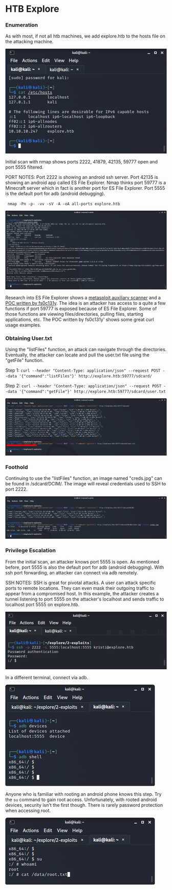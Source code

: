# HTB Explore

### Enumeration
As with most, if not all htb machines, we add explore.htb to the hosts file on the attacking machine.

![Step 0](screenshots/edit-hosts-file.png "Setup hosts file")

Initial scan with nmap shows ports 2222, 41879, 42135, 59777 open and port 5555 filtered.

PORT NOTES: Port 2222 is showing an android ssh server.
Port 42135 is showing an android app called ES File Explorer.
Nmap thinks port 59777 is a Minecraft server which in fact is another port for ES File Explorer.
Port 5555 is the default port for adb (android debugging).

` nmap -Pn -p- -vv -sV -A -oA all-ports explore.htb`

![Step 1](screenshots/nmap-scan.png "Nmap Scan")

Research into ES File Explorer shows a [metasploit auxiliary scanner](
    https://github.com/rapid7/metasploit-framework/blob/master/modules/auxiliary/scanner/http/es_file_explorer_open_port.rb
    "metasploit auxiliary scanner")
and a [POC written by fs0c131y](
    https://github.com/fs0c131y/ESFileExplorerOpenPortVuln
    "POC written by fs0c131y").
The idea is an attacker has access to a quite a few functions if port 59777 is exposed because of ES File Explorer.
Some of those functions are viewing files/directories, pulling files, starting applications, etc.
The POC written by fs0c131y' shows some great curl usage examples.

### Obtaining User.txt

Using the "listFiles" function, an attack can navigate through the directories.
Eventually, the attacker can locate and pull the user.txt file using the "getFile" function.

Step 1: `curl --header "Content-Type: application/json" --request POST --data '{"command":"listFiles"}' http://explore.htb:59777/sdcard/`

Step 2: `curl --header "Content-Type: application/json" --request POST --data '{"command":"getFile"}' http://explore.htb:59777/sdcard/user.txt`

![Step 2](screenshots/user-flag.png "User Flag")

### Foothold

Continuing to use the "listFiles" function, an image named "creds.jpg" can be found in /sdcard/DCIM/.
The image will reveal credentials used to SSH to port 2222.

![Step 3](screenshots/user-creds.png "User Creds")


### Privilege Escalation

From the initial scan, an attacker knows port 5555 is open.
As mentioned before, port 5555 is also the default port for adb (android debugging).
With ssh port forwarding, an attacker can connect via adb remotely.

SSH NOTES: SSH is great for pivotal attacks.
A user can attack specific ports to remote locations.
They can even mask their outgoing traffic to appear from a compromised host.
In this example, the attacker creates a tunnel listening to port 5555 on the attacker's localhost 
and sends traffic to localhost port 5555 on explore.htb.

![Step 4](screenshots/ssh-port-forwarding.png "SSH Port Forwarding")

In a different terminal, connect via adb.

![Step 5](screenshots/adb-shell.png "ADB Shell")

Anyone who is familiar with rooting an android phone knows this step.
Try the ` su ` command to gain root access.
Unfortunately, with rooted android devices, security isn't the first though.
There is rarely password protection when accessing root.

![Step 6](screenshots/priv-esc.png "Privilege Escalation")
